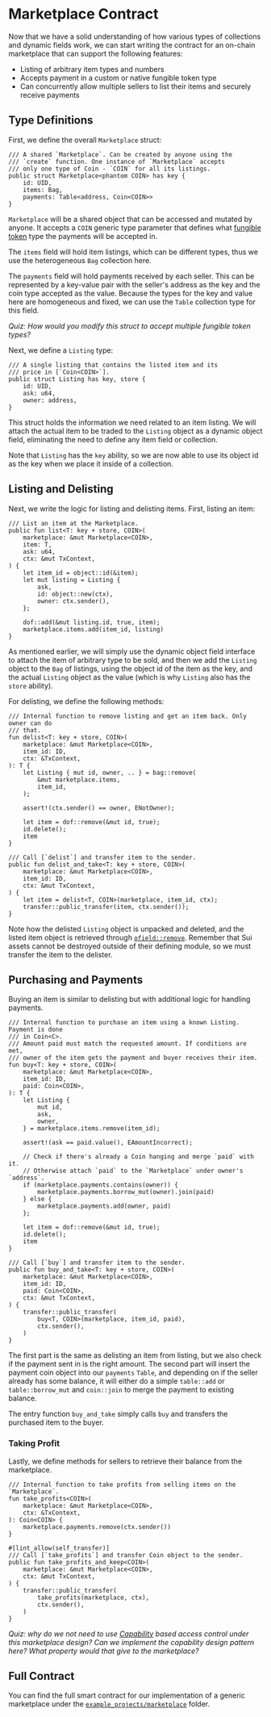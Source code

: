 # Marketplace Contract

Now that we have a solid understanding of how various types of collections and dynamic fields work, we can start writing the contract for an on-chain marketplace that can support the following features:

- Listing of arbitrary item types and numbers
- Accepts payment in a custom or native fungible token type
- Can concurrently allow multiple sellers to list their items and securely receive payments

## Type Definitions

First, we define the overall `Marketplace` struct:

```move
/// A shared `Marketplace`. Can be created by anyone using the
/// `create` function. One instance of `Marketplace` accepts
/// only one type of Coin - `COIN` for all its listings.
public struct Marketplace<phantom COIN> has key {
    id: UID,
    items: Bag,
    payments: Table<address, Coin<COIN>>
}
```

`Marketplace` will be a shared object that can be accessed and mutated by anyone. It accepts a `COIN` generic type parameter that defines what [fungible token](../../unit-three/lessons/4_the_coin_resource_and_create_currency.md) type the payments will be accepted in.

The `items` field will hold item listings, which can be different types, thus we use the heterogeneous `Bag` collection here.

The `payments` field will hold payments received by each seller. This can be represented by a key-value pair with the seller's address as the key and the coin type accepted as the value. Because the types for the key and value here are homogeneous and fixed, we can use the `Table` collection type for this field.

_Quiz: How would you modify this struct to accept multiple fungible token types?_

Next, we define a `Listing` type:

```move
/// A single listing that contains the listed item and its
/// price in [`Coin<COIN>`].
public struct Listing has key, store {
    id: UID,
    ask: u64,
    owner: address,
}
```

This struct holds the information we need related to an item listing. We will attach the actual item to be traded to the `Listing` object as a dynamic object field, eliminating the need to define any item field or collection.

Note that `Listing` has the `key` ability, so we are now able to use its object id as the key when we place it inside of a collection.

## Listing and Delisting

Next, we write the logic for listing and delisting items. First, listing an item:

```move
/// List an item at the Marketplace.
public fun list<T: key + store, COIN>(
    marketplace: &mut Marketplace<COIN>,
    item: T,
    ask: u64,
    ctx: &mut TxContext,
) {
    let item_id = object::id(&item);
    let mut listing = Listing {
        ask,
        id: object::new(ctx),
        owner: ctx.sender(),
    };

    dof::add(&mut listing.id, true, item);
    marketplace.items.add(item_id, listing)
}
```

As mentioned earlier, we will simply use the dynamic object field interface to attach the item of arbitrary type to be sold, and then we add the `Listing` object to the `Bag` of listings, using the object id of the item as the key, and the actual `Listing` object as the value (which is why `Listing` also has the `store` ability).

For delisting, we define the following methods:

```move
/// Internal function to remove listing and get an item back. Only owner can do
/// that.
fun delist<T: key + store, COIN>(
    marketplace: &mut Marketplace<COIN>,
    item_id: ID,
    ctx: &TxContext,
): T {
    let Listing { mut id, owner, .. } = bag::remove(
        &mut marketplace.items,
        item_id,
    );

    assert!(ctx.sender() == owner, ENotOwner);

    let item = dof::remove(&mut id, true);
    id.delete();
    item
}

/// Call [`delist`] and transfer item to the sender.
public fun delist_and_take<T: key + store, COIN>(
    marketplace: &mut Marketplace<COIN>,
    item_id: ID,
    ctx: &mut TxContext,
) {
    let item = delist<T, COIN>(marketplace, item_id, ctx);
    transfer::public_transfer(item, ctx.sender());
}
```

Note how the delisted `Listing` object is unpacked and deleted, and the listed item object is retrieved through [`ofield::remove`](https://github.com/MystenLabs/sui/blob/main/crates/sui-framework/packages/sui-framework/sources/dynamic_object_field.move#L71). Remember that Sui assets cannot be destroyed outside of their defining module, so we must transfer the item to the delister.

## Purchasing and Payments

Buying an item is similar to delisting but with additional logic for handling payments.

```move
/// Internal function to purchase an item using a known Listing. Payment is done
/// in Coin<C>.
/// Amount paid must match the requested amount. If conditions are met,
/// owner of the item gets the payment and buyer receives their item.
fun buy<T: key + store, COIN>(
    marketplace: &mut Marketplace<COIN>,
    item_id: ID,
    paid: Coin<COIN>,
): T {
    let Listing {
        mut id,
        ask,
        owner,
    } = marketplace.items.remove(item_id);

    assert!(ask == paid.value(), EAmountIncorrect);

    // Check if there's already a Coin hanging and merge `paid` with it.
    // Otherwise attach `paid` to the `Marketplace` under owner's `address`.
    if (marketplace.payments.contains(owner)) {
        marketplace.payments.borrow_mut(owner).join(paid)
    } else {
        marketplace.payments.add(owner, paid)
    };

    let item = dof::remove(&mut id, true);
    id.delete();
    item
}

/// Call [`buy`] and transfer item to the sender.
public fun buy_and_take<T: key + store, COIN>(
    marketplace: &mut Marketplace<COIN>,
    item_id: ID,
    paid: Coin<COIN>,
    ctx: &mut TxContext,
) {
    transfer::public_transfer(
        buy<T, COIN>(marketplace, item_id, paid),
        ctx.sender(),
    )
}
```

The first part is the same as delisting an item from listing, but we also check if the payment sent in is the right amount. The second part will insert the payment coin object into our `payments` `Table`, and depending on if the seller already has some balance, it will either do a simple `table::add` or `table::borrow_mut` and `coin::join` to merge the payment to existing balance.

The entry function `buy_and_take` simply calls `buy` and transfers the purchased item to the buyer.

### Taking Profit

Lastly, we define methods for sellers to retrieve their balance from the marketplace.

```move
/// Internal function to take profits from selling items on the `Marketplace`.
fun take_profits<COIN>(
    marketplace: &mut Marketplace<COIN>,
    ctx: &TxContext,
): Coin<COIN> {
    marketplace.payments.remove(ctx.sender())
}

#[lint_allow(self_transfer)]
/// Call [`take_profits`] and transfer Coin object to the sender.
public fun take_profits_and_keep<COIN>(
    marketplace: &mut Marketplace<COIN>,
    ctx: &mut TxContext,
) {
    transfer::public_transfer(
        take_profits(marketplace, ctx),
        ctx.sender(),
    )
}
```

_Quiz: why do we not need to use [Capability](../../unit-two/lessons/6_capability_design_pattern.md) based access control under this marketplace design? Can we implement the capability design pattern here? What property would that give to the marketplace?_

## Full Contract

You can find the full smart contract for our implementation of a generic marketplace under the [`example_projects/marketplace`](../example_projects/marketplace/sources/marketplace.move) folder.
